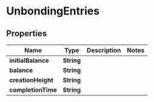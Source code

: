 
# UnbondingEntries

## Properties
Name | Type | Description | Notes
------------ | ------------- | ------------- | -------------
**initialBalance** | **String** |  | 
**balance** | **String** |  | 
**creationHeight** | **String** |  | 
**completionTime** | **String** |  | 



